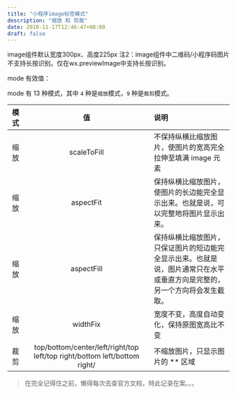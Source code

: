 ```yaml
---
title: "小程序image标签模式"
description: "缩放 和 剪裁"
date: 2018-11-17T12:46:47+08:00
draft: false
---
```


image组件默认宽度300px、高度225px 注2：image组件中二维码/小程序码图片不支持长按识别。仅在wx.previewImage中支持长按识别。

mode 有效值：

  mode 有 13 种模式，其中 `4` 种是`缩放`模式，`9` 种是`裁剪`模式。



| 模   式|值|说明|
|----:| :-------:| :----|
| 缩放 | scaleToFill | 不保持纵横比缩放图片，使图片的宽高完全拉伸至填满 image 元素 |
| 缩放 | aspectFit | 保持纵横比缩放图片，使图片的长边能完全显示出来。也就是说，可以完整地将图片显示出来。|
| 缩放 | aspectFill | 保持纵横比缩放图片，只保证图片的短边能完全显示出来。也就是说，图片通常只在水平或垂直方向是完整的，另一个方向将会发生截取。  |
| 缩放 | widthFix  | 宽度不变，高度自动变化，保持原图宽高比不变  |
| 裁剪 | top/bottom/center/left/right/top left/top right/bottom left/bottom right/  | 不缩放图片，只显示图片的 ** 区域 |


> 在完全记得住之前，懒得每次去查官方文档，特此记录在案。。。